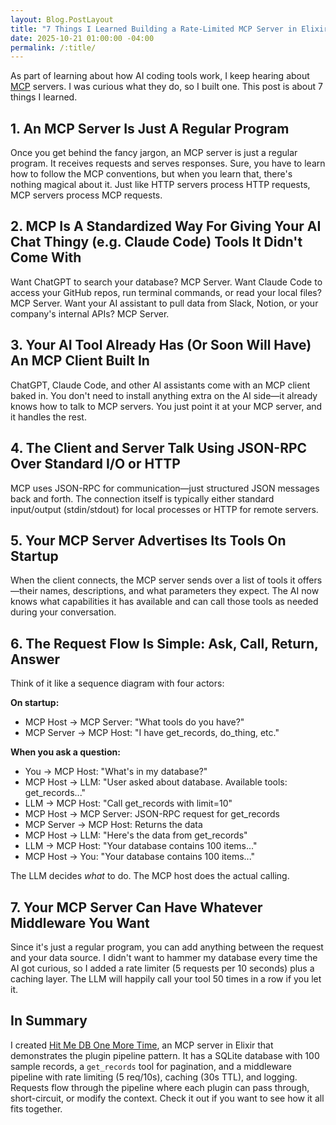 ```yaml
---
layout: Blog.PostLayout
title: "7 Things I Learned Building a Rate-Limited MCP Server in Elixir"
date: 2025-10-21 01:00:00 -04:00
permalink: /:title/
---
```


As part of learning about how AI coding tools work, I keep hearing about [MCP](https://en.wikipedia.org/wiki/Model_Context_Protocol) servers.  I was curious what they do, so I built one.  This post is about 7 things I learned.

## 1. An MCP Server Is Just A Regular Program

Once you get behind the fancy jargon, an MCP server is just a regular program.  It receives requests and serves responses.  Sure, you have to learn how to follow the MCP conventions, but when you learn that, there's nothing magical about it.  Just like HTTP servers process HTTP requests, MCP servers process MCP requests.

## 2.  MCP Is A Standardized Way For Giving Your AI Chat Thingy (e.g. Claude Code) Tools It Didn't Come With

Want ChatGPT to search your database? MCP Server. Want Claude Code to access your GitHub repos, run terminal commands, or read your local files? MCP Server. Want your AI assistant to pull data from Slack, Notion, or your company's internal APIs? MCP Server.

## 3. Your AI Tool Already Has (Or Soon Will Have) An MCP Client Built In

ChatGPT, Claude Code, and other AI assistants come with an MCP client baked in. You don't need to install anything extra on the AI side—it already knows how to talk to MCP servers. You just point it at your MCP server, and it handles the rest.

## 4. The Client and Server Talk Using JSON-RPC Over Standard I/O or HTTP

MCP uses JSON-RPC for communication—just structured JSON messages back and forth. The connection itself is typically either standard input/output (stdin/stdout) for local processes or HTTP for remote servers.

## 5. Your MCP Server Advertises Its Tools On Startup

When the client connects, the MCP server sends over a list of tools it offers—their names, descriptions, and what parameters they expect. The AI now knows what capabilities it has available and can call those tools as needed during your conversation.

## 6. The Request Flow Is Simple: Ask, Call, Return, Answer

Think of it like a sequence diagram with four actors:

**On startup:**
- MCP Host → MCP Server: "What tools do you have?"
- MCP Server → MCP Host: "I have get_records, do_thing, etc."

**When you ask a question:**
- You → MCP Host: "What's in my database?"
- MCP Host → LLM: "User asked about database. Available tools: get_records..."
- LLM → MCP Host: "Call get_records with limit=10"
- MCP Host → MCP Server: JSON-RPC request for get_records
- MCP Server → MCP Host: Returns the data
- MCP Host → LLM: "Here's the data from get_records"
- LLM → MCP Host: "Your database contains 100 items..."
- MCP Host → You: "Your database contains 100 items..."

The LLM decides *what* to do. The MCP host does the actual calling.

## 7. Your MCP Server Can Have Whatever Middleware You Want

Since it's just a regular program, you can add anything between the request and your data source. I didn't want to hammer my database every time the AI got curious, so I added a rate limiter (5 requests per 10 seconds) plus a caching layer. The LLM will happily call your tool 50 times in a row if you let it.

## In Summary

I created [Hit Me DB One More Time](https://github.com/MikeNotThePope/hit_me_db_one_more_time), an MCP server in Elixir that demonstrates the plugin pipeline pattern. It has a SQLite database with 100 sample records, a `get_records` tool for pagination, and a middleware pipeline with rate limiting (5 req/10s), caching (30s TTL), and logging. Requests flow through the pipeline where each plugin can pass through, short-circuit, or modify the context. Check it out if you want to see how it all fits together.

